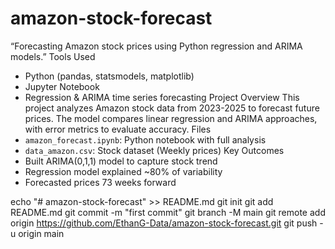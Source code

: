 # amazon-stock-forecast
“Forecasting Amazon stock prices using Python regression and ARIMA models.”
Tools Used
- Python (pandas, statsmodels, matplotlib)
- Jupyter Notebook
- Regression & ARIMA time series forecasting
Project Overview
This project analyzes Amazon stock data from 2023-2025 to forecast future prices. 
The model compares linear regression and ARIMA approaches, with error metrics to evaluate accuracy.
Files
- `amazon_forecast.ipynb`: Python notebook with full analysis
- `data_amazon.csv`: Stock dataset (Weekly prices)
Key Outcomes
- Built ARIMA(0,1,1) model to capture stock trend
- Regression model explained ~80% of variability
- Forecasted prices 73 weeks forward

echo "# amazon-stock-forecast" >> README.md
git init
git add README.md
git commit -m "first commit"
git branch -M main
git remote add origin https://github.com/EthanG-Data/amazon-stock-forecast.git
git push -u origin main
